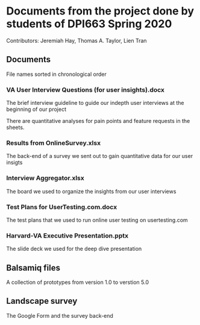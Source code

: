 # Documents from the project done by students of DPI663 Spring 2020

Contributors: Jeremiah Hay, Thomas A. Taylor, Lien Tran


## Documents
File names sorted in chronological order

### VA User Interview Questions (for user insights).docx
The brief interview guideline to guide our indepth user interviews at the beginning of our project


There are quantitative analyses for pain points and feature requests in the sheets.

### Results from OnlineSurvey.xlsx
The back-end of a survey we sent out to gain quantitative data for our user insigts

### Interview Aggregator.xlsx
The board we used to organize the insights from our user interviews

### Test Plans for UserTesting.com.docx
The test plans that we used to run online user testing on usertesting.com

### Harvard-VA Executive Presentation.pptx
The slide deck we used for the deep dive presentation

## Balsamiq files
A collection of prototypes from version 1.0 to verstion 5.0

## Landscape survey
The Google Form and the survey back-end



